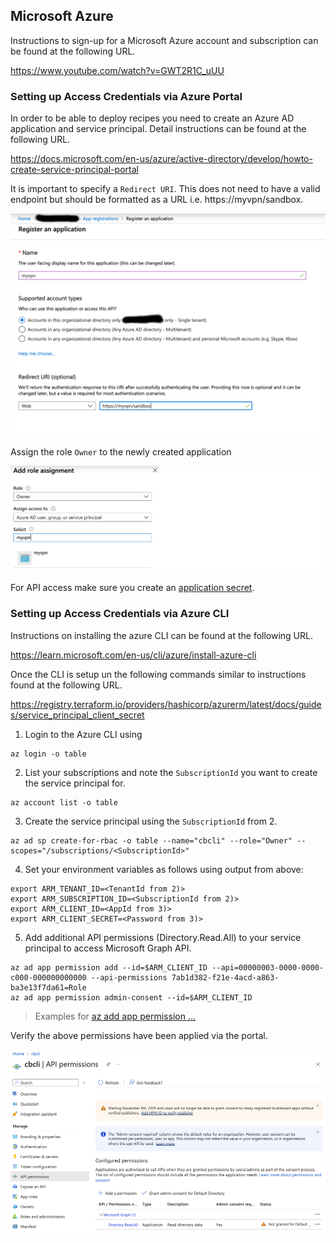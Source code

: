 ## Microsoft Azure

Instructions to sign-up for a Microsoft Azure account and subscription can be found at the following URL.

https://www.youtube.com/watch?v=GWT2R1C_uUU

### Setting up Access Credentials via Azure Portal

In order to be able to deploy recipes you need to create an Azure AD application and service principal. Detail instructions can be found at the following URL.

https://docs.microsoft.com/en-us/azure/active-directory/develop/howto-create-service-principal-portal

It is important to specify a `Redirect URI`. This does not need to have a valid endpoint but should be formatted as a URL i.e. https://myvpn/sandbox.

![alt text](images/azure-app-registration.png "Azure App Registration")

Assign the role `Owner` to the newly created application

![alt text](images/azure-add-role-assignment.png "Azure App Registration")

For API access make sure you create an [application secret](https://docs.microsoft.com/en-us/azure/active-directory/develop/howto-create-service-principal-portal#create-a-new-application-secret).

### Setting up Access Credentials via Azure CLI

Instructions on installing the azure CLI can be found at the following URL.

https://learn.microsoft.com/en-us/cli/azure/install-azure-cli

Once the CLI is setup un the following commands similar to instructions found at the following URL.

https://registry.terraform.io/providers/hashicorp/azurerm/latest/docs/guides/service_principal_client_secret

1) Login to the Azure CLI using

```
az login -o table
```

2) List your subscriptions and note the `SubscriptionId` you want to create the service principal for.

```
az account list -o table
```

3) Create the service principal using the `SubscriptionId` from 2.

```
az ad sp create-for-rbac -o table --name="cbcli" --role="Owner" --scopes="/subscriptions/<SubscriptionId>"
```

4) Set your environment variables as follows using output from above:

```
export ARM_TENANT_ID=<TenantId from 2)>
export ARM_SUBSCRIPTION_ID=<SubscriptionId from 2)>
export ARM_CLIENT_ID=<AppId from 3)>
export ARM_CLIENT_SECRET=<Password from 3)>
```

5) Add additional API permissions (Directory.Read.All) to your service principal to access Microsoft Graph API.

```
az ad app permission add --id=$ARM_CLIENT_ID --api=00000003-0000-0000-c000-000000000000 --api-permissions 7ab1d382-f21e-4acd-a863-ba3e13f7da61=Role
az ad app permission admin-consent --id=$ARM_CLIENT_ID
```

> Examples for [az add app permission ...](https://learn.microsoft.com/en-us/cli/azure/ad/app/permission?view=azure-cli-latest)

Verify the above permissions have been applied via the portal.

![alt text](images/azure-app-api-perm.png "Azure App Api Permissions")